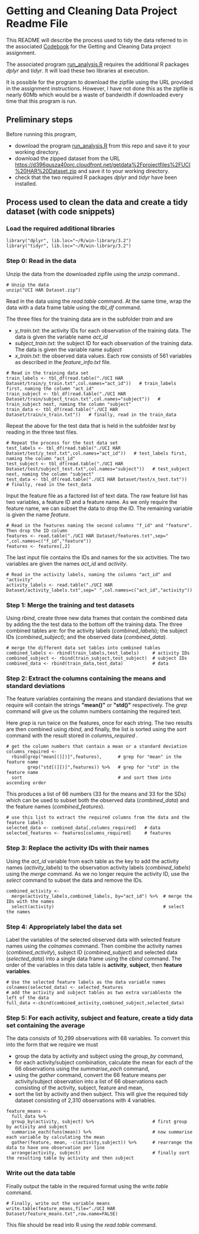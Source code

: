 # Getting and Cleaning Data Project Readme File


This README will describe the process used to tidy the data referred to in the associated [Codebook](https://github.com/wilsonae/GetData_Assignment/blob/master/Codebook.rmd) for the Getting and Cleaning Data project assignment.

The associated program [run_analysis.R](https://github.com/wilsonae/GetData_Assignment/blob/master/run_analysis.R) requires the additional R packages *dplyr* and *tidyr*.  It will load these two libraries at execution.

It is possible for the program to download the zipfile using the URL provided in the assignment instructions.  However, I have not done this as the zipfile is nearly 60Mb which would be a waste of bandwidth if downloaded every time that this program is run.

## Preliminary steps
Before running this program, 
- download the program [run_analysis.R](https://github.com/wilsonae/GetData_Assignment/blob/master/run_analysis.R) from this repo and save it to your working directory.
- download the zipped dataset from the URL https://d396qusza40orc.cloudfront.net/getdata%2Fprojectfiles%2FUCI%20HAR%20Dataset.zip and save it to your working directory.
- check that the two required R packages  *dplyr* and *tidyr* have been installed.

## Process used to clean the data and create a tidy dataset (with code snippets)

### Load the required additional libraries
```
library("dplyr", lib.loc="~/R/win-library/3.2")
library("tidyr", lib.loc="~/R/win-library/3.2")
```

### Step 0: Read in the data

Unzip the data from the downloaded zipfile using the *unzip* command..  
```
# Unzip the data
unzip("UCI HAR Dataset.zip")
```

Read in the data using the *read.table* command.  At the same time, wrap the data with a data frame table using the *tbl_df* command. 

The three files for the training data are in the subfolder *train* and are
- *y_train.txt*: the activity IDs for each observation of the training data.  The data is given the variable name *act_id*
- *subject_train.txt*: the subject ID for each observation of the training data.  The data is given the variable name *subject*
- *x_train.txt*: the observed data values.  Each row consists of 561 variables as described in the *feature_info.txt* file.
```
# Read in the training data set
train_labels <- tbl_df(read.table("./UCI HAR Dataset/train/y_train.txt",col.names="act_id"))   # train_labels first, naming the column "act_id"
train_subject <- tbl_df(read.table("./UCI HAR Dataset/train/subject_train.txt",col.names="subject"))   # train_subject next, naming the column "subject"
train_data <- tbl_df(read.table("./UCI HAR Dataset/train/x_train.txt"))   # finally, read in the train_data
```

Repeat the above for the test data that is held in the subfolder *test* by reading in the three test files.
```
# Repeat the process for the test data set
test_labels <- tbl_df(read.table("./UCI HAR Dataset/test/y_test.txt",col.names="act_id"))   # test_labels first, naming the column "act_id"
test_subject <- tbl_df(read.table("./UCI HAR Dataset/test/subject_test.txt",col.names="subject"))   # test_subject next, naming the column "subject"
test_data <- tbl_df(read.table("./UCI HAR Dataset/test/x_test.txt"))   # finally, read in the test_data
```

Input the feature file as a factored list of text data.  The raw feature list has two variables, a feature ID and a feature name.  As we only require the feature name, we can subset the data to drop the ID.  The remaining variable is given the name *feature*.
```
# Read in the features naming the second columns "f_id" and "feature".  Then drop the ID column
features <- read.table("./UCI HAR Dataset/features.txt",sep=" ",col.names=c("f_id","feature"))
features <- features[,2]
```

The last input file contains the IDs and names for the six activities.  The two variables are given the names *act_id* and *activity*.  
```
# Read in the activity labels, naming the columns "act_id" and "activity"
activity_labels <- read.table("./UCI HAR Dataset/activity_labels.txt",sep=" ",col.names=c("act_id","activity"))
```

### Step 1: Merge the training and test datasets
Using *rbind*, create three new data frames that contain the combined data by adding the the test data to the bottom off the training data.  The three combined tables are: for the activity labels (*combined_labels*); the subject IDs (*combined_subject*); and the observed data (*combined_data*).
```
# merge the different data set tables into combined tables
combined_labels <- rbind(train_labels,test_labels)     # activity IDs
combined_subject <- rbind(train_subject,test_subject)  # subject IDs
combined_data <- rbind(train_data,test_data)           # data
```

### Step 2: Extract the columns containing the means and standard deviations
The feature variables containing the means and standard deviations that we require will contain the strings **"mean()"** or **"std()"** respectively.  The *grep* command will give us the column numbers containing the required text.

Here *grep* is run twice on the features, once for each string.  The two results are then combined using *rbind*, and finally, the list is sorted using the *sort* command with the result stored in *columns_required* .
```
# get the column numbers that contain a mean or a standard deviation
columns_required <-
  rbind(grep("mean[(][)]",features),      # grep for "mean" in the feature name
        grep("std[(][)]",features)) %>%   # grep for "std" in the feature name
  sort                                    # and sort them into ascending order
```
This produces a list of 66 numbers (33 for the means and 33 for the SDs) which can be used to subset both the observed data (*combined_data*) and the feature names (*combined_features*).
```
# use this list to extract the required columns from the data and the feature labels
selected_data <- combined_data[,columns_required]   # data
selected_features <- features[columns_required]     # features
```

### Step 3: Replace the activity IDs with their names
Using the *act_id* variable from each table as the key to add the activity names (*activity_labels*) to the observation activity labels (*combined_labels*) using the *merge* command.  As we no longer require the activity ID, use the *select* command to subset the data and remove the IDs.
```
combined_activity <- 
  merge(activity_labels,combined_labels, by="act_id") %>%  # merge the IDs with the names
  select(activity)                                         # select the names
```

### Step 4: Appropriately label the data set
Label the variables of the selected observed data with selected feature names using the *colnames* command.  Then combine the activity names (*combined_activity*), subject ID (*combined_subject*) and selected data (*selected_data*) into a single data frame using the *cbind* command.  The order of the variables in this data table is **activity**, **subject**, then **feature variables**.
```
# Use the selected feature labels as the data variable names
colnames(selected_data) <- selected_features
# add the activity and subject tables as two extra variablesto the left of the data
full_data <-cbind(combined_activity,combined_subject,selected_data)
```

### Step 5: For each activity, subject and feature, create a tidy data set containing the average 
The data consists of 10,299 observations with 68 variables.  To convert this into the form that we require we must
- group the data by activity and subject using the *group_by* command,
- for each activity/subject combination, calculate the mean for each of the 66 observations using the *summarise_each* command,
- using the *gather* command, convert the 66 feature means per activity/subject observation into a list of 66 observations each consisting of the activity, subject, feature and mean,
- sort the list by activity and then subject.
This will give the required tidy dataset consisting of 2,310 observations with 4 variables.
```
feature_means <-
  full_data %>%
  group_by(activity, subject) %>%                      # first group by activity and subject
  summarise_each(funs(mean)) %>%                       # now summarise each variable by calculating the mean
  gather(feature, mean, -c(activity,subject)) %>%      # rearrange the data to have one observation per line
  arrange(activity, subject)                           # finally sort the resulting table by activity and then subject
```

### Write out the data table
Finally output the table in the required format using the *write.table* command.
```
# Finally, write out the variable means
write.table(feature_means,file="./UCI HAR Dataset/feature_means.txt",row.name=FALSE)
```
This file should be read into R using the *read.table* command.
